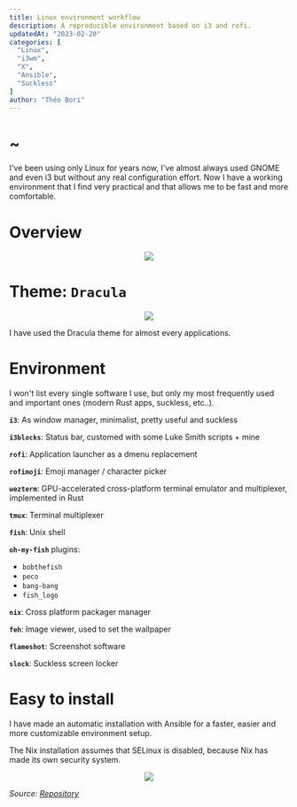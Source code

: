 ```yaml
---
title: Linux environment workflow
description: A reproducible environment based on i3 and rofi.
updatedAt: "2023-02-20"
categories: [
  "Linux",
  "i3wm",
  "X",
  "Ansible",
  "Suckless"
]
author: "Théo Bori"
---
```


# ~

I've been using only Linux for years now, I've almost always used GNOME and even i3 but without any real configuration effort. Now I have a working environment that I find very practical and that allows me to be fast and more comfortable.

# Overview

<p align="center" width="100%">
  <img src="/workflow.png">
</p>

# Theme: `Dracula`

<p align="center" width="100%">
  <img src="/dracula_logo.png">
</p>

I have used the Dracula theme for almost every applications.

# Environment

I won't list every single software I use, but only my most frequently used and important ones (modern Rust apps, suckless, etc..).

**`i3`**: As window manager, minimalist, pretty useful and suckless

**`i3blocks`**: Status bar, customed with some Luke Smith scripts + mine

**`rofi`**: Application launcher as a dmenu replacement

**`rofimoji`**: Emoji manager / character picker

**`wezterm`**: GPU-accelerated cross-platform terminal emulator and multiplexer, implemented in Rust

**`tmux`**: Terminal multiplexer

**`fish`**: Unix shell

**`oh-my-fish`** plugins:
  - `bobthefish`
  - `peco`
  - `bang-bang`
  - `fish_logo`

**`nix`**: Cross platform packager manager

**`feh`**: Image viewer, used to set the wallpaper

**`flameshot`**: Screenshot software

**`slock`**: Suckless screen locker

# Easy to install

I have made an automatic installation with Ansible for a faster, easier and more customizable environment setup.

The Nix installation assumes that SELinux is disabled, because Nix has made its own security system.

<p align="center" width="100%">
  <img src="/nix_security.png">
</p>

*Source: [Repository](https://github.com/theobori/self-config)*
